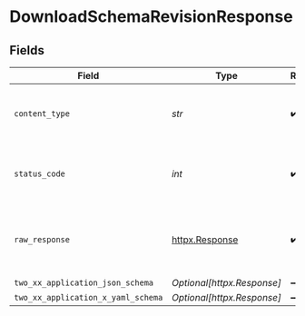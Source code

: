 # DownloadSchemaRevisionResponse


## Fields

| Field                                                        | Type                                                         | Required                                                     | Description                                                  |
| ------------------------------------------------------------ | ------------------------------------------------------------ | ------------------------------------------------------------ | ------------------------------------------------------------ |
| `content_type`                                               | *str*                                                        | :heavy_check_mark:                                           | HTTP response content type for this operation                |
| `status_code`                                                | *int*                                                        | :heavy_check_mark:                                           | HTTP response status code for this operation                 |
| `raw_response`                                               | [httpx.Response](https://www.python-httpx.org/api/#response) | :heavy_check_mark:                                           | Raw HTTP response; suitable for custom response parsing      |
| `two_xx_application_json_schema`                             | *Optional[httpx.Response]*                                   | :heavy_minus_sign:                                           | OK                                                           |
| `two_xx_application_x_yaml_schema`                           | *Optional[httpx.Response]*                                   | :heavy_minus_sign:                                           | OK                                                           |